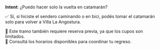 **Intent**: ¿Puedo hacer solo la vuelta en catamarán?

✅ Sí, si hiciste el sendero caminando o en bici, podés tomar el catamarán solo para volver a Villa La Angostura.

📅 Este tramo también requiere reserva previa, ya que los cupos son limitados.  
📍 Consultá los horarios disponibles para coordinar tu regreso.